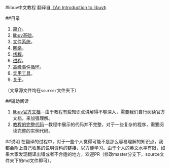 #libuv中文教程
翻译自[《An Introduction to libuv》](https://github.com/nikhilm/uvbook).  

##目录
1. [简介](https://github.com/luohaha/Chinese-uvbook/blob/master/source/introduction.md)。
2. [libuv基础](https://github.com/luohaha/Chinese-uvbook/blob/master/source/basics_of_libuv.md)。
3. [文件系统](https://github.com/luohaha/Chinese-uvbook/blob/master/source/filesystem.md)。
4. [网络](https://github.com/luohaha/Chinese-uvbook/blob/master/source/networking.md)。
5. [线程](https://github.com/luohaha/Chinese-uvbook/blob/master/source/threads.md)。
6. [进程](https://github.com/luohaha/Chinese-uvbook/blob/master/source/processes.md)。
7. [高级事件循环](https://github.com/luohaha/Chinese-uvbook/blob/master/source/advanced-event-loops.md)。
8. [实用工具](https://github.com/luohaha/Chinese-uvbook/blob/master/source/utilities.md)。
9. [关于](https://github.com/luohaha/Chinese-uvbook/blob/master/source/about.md)。

（文章源文件均在`source/`文件夹下）

##辅助阅读
1. [libuv官方文档](http://docs.libuv.org/en/v1.x/)－由于教程有些知识点讲解得不够深入，需要我们自行阅读官方文档，来加强理解。  
2. [教程的完整代码](https://github.com/nikhilm/uvbook/tree/master/code)－教程中展示的代码并不完整，对于一些复杂的程序，需要阅读完整的实例代码。

##说明
在翻译的过程中，对于一些个人觉得可能不是那么容易理解的知识点，我都会附上自己收集的说明资料的链接，以方便学习。由于个人的英文水平有限，如果大家发现翻译出错或者不合适的地方，欢迎PR（修改master分支下，source文件夹下的md文件即可）。

